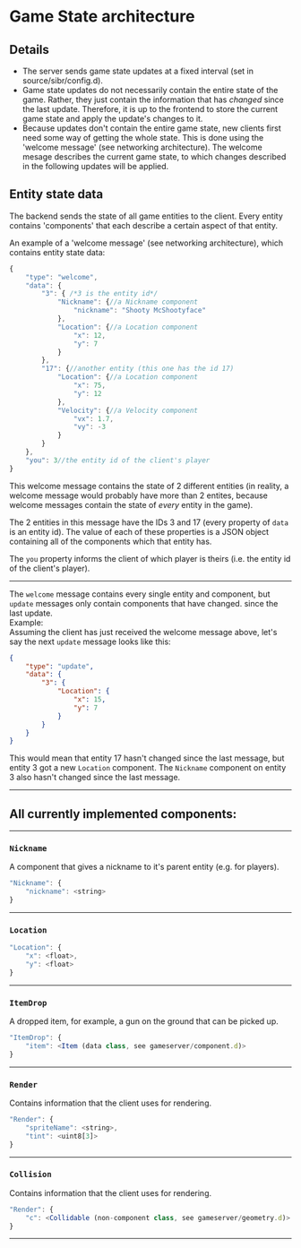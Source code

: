 # Game State architecture

## Details
- The server sends game state updates at a fixed interval (set in source/sibr/config.d).
- Game state updates do not necessarily contain the entire state of the game. Rather, they just contain the information that has *changed* since the last update. Therefore, it is up to the frontend to store the current game state and apply the update's changes to it.
- Because updates don't contain the entire game state, new clients first need some way of getting the whole state. This is done using the 'welcome message' (see networking architecture). The welcome mesage describes the current game state, to which changes described in the following updates will be applied.

## Entity state data
The backend sends the state of all game entities to the client. Every entity contains 'components' that each describe a certain aspect of that entity.

An example of a 'welcome message' (see networking architecture), which contains entity state data:
<!-- The code here is actually JSON, but javascript highlighting is used to allow comments -->
```JavaScript
{
	"type": "welcome",
	"data": {
		"3": { /*3 is the entity id*/
			"Nickname": {//a Nickname component
				"nickname": "Shooty McShootyface"
			},
			"Location": {//a Location component
				"x": 12,
				"y": 7
			}
		},
		"17": {//another entity (this one has the id 17)
			"Location": {//a Location component
				"x": 75,
				"y": 12
			},
			"Velocity": {//a Velocity component
				"vx": 1.7,
				"vy": -3
			}
		}
	},
	"you": 3//the entity id of the client's player
}
```

This welcome message contains the state of 2 different entities (in reality, a welcome message would probably have more than 2 entites, because welcome messages contain the state of *every* entity in the game).

The 2 entities in this message have the IDs 3 and 17 (every property of `data` is an entity id). The value of each of these properties is a JSON object containing all of the components which that entity has.

The `you` property informs the client of which player is theirs (i.e. the entity id of the client's player).

---

The `welcome` message contains every single entity and component, but `update` messages only contain components that have changed. since the last update.<br>
Example:<br>
Assuming the client has just received the welcome message above, let's say the next `update` message looks like this:
```JSON
{
	"type": "update",
	"data": {
		"3": {
			"Location": {
				"x": 15,
				"y": 7
			}
		}
	}
}
```

This would mean that entity 17 hasn't changed since the last message, but entity 3 got a new `Location` component. The `Nickname` component on entity 3 also hasn't changed since the last message.

---

## All currently implemented components:

---

### `Nickname`

A component that gives a nickname to it's parent entity (e.g. for players).

<!-- The code here is actually JSON, but javascript highlighting displays better -->
```JavaScript
"Nickname": {
	"nickname": <string>
}
```

---

### `Location`

```JavaScript
"Location": {
	"x": <float>,
	"y": <float>
}
```

---

### `ItemDrop`

A dropped item, for example, a gun on the ground that can be picked up.

```JavaScript
"ItemDrop": {
	"item": <Item (data class, see gameserver/component.d)>
}
```

---

### `Render`
Contains information that the client uses for rendering.

```JavaScript
"Render": {
	"spriteName": <string>,
	"tint": <uint8[3]>
}
```

---
### `Collision`
Contains information that the client uses for rendering.

```JavaScript
"Render": {
	"c": <Collidable (non-component class, see gameserver/geometry.d)>
}
```

---